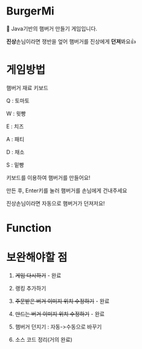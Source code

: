 # BurgerMi
🍔 Java기반의 햄버거 만들기 게임입니다.

**진상**손님이라면 쟁반을 엎어 햄버거를 진상에게 **던져**봐요👍

# 게임방법
햄버거 재료 키보드

Q : 토마토

W : 윗빵

E : 치즈

A : 패티

D : 채소

S : 밑빵

키보드를 이용하여 햄버거를 만들어요!

만든 후, Enter키를 눌러 햄버거를 손님에게 건내주세요

진상손님이라면 자동으로 햄버거가 던져저요!

# Function

# 보완해야할 점

1. ~~게임 다시하기~~ - 완료

2. 랭킹 추가하기

3. ~~주문받은 버거 이미지 위치 수정하기~~ - 완료

4. ~~만드는 버거 이미지 위치 수정하기~~ - 완료

5. 햄버거 던지기 : 자동->수동으로 바꾸기

6. 소스 코드 정리(거의 완료)
